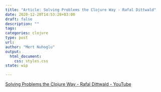 ```yaml
--- 
title: "Article: Solving Problems the Clojure Way - Rafal Dittwald"
date: 2020-12-20T14:53:28+03:00 
draft: false
description: ""
tags:
categories: clojure
type: post
url:
author: "Mert Nuhoglu"
output:
  html_document:
    css: styles.css
state: wip

---
```


[Solving Problems the Clojure Way - Rafal Dittwald - YouTube](https://www.youtube.com/watch?v=vK1DazRK_a0)
